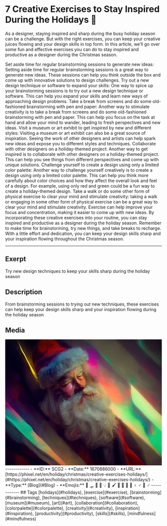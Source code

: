 # 7 Creative Exercises to Stay Inspired During the Holidays 🎅
As a designer, staying inspired and sharp during the busy holiday season can be a challenge. But with the right exercises, you can keep your creative juices flowing and your design skills in top form. In this article, we’ll go over some fun and effective exercises you can do to stay inspired and productive as a designer during the Christmas season.

Set aside time for regular brainstorming sessions to generate new ideas: Setting aside time for regular brainstorming sessions is a great way to generate new ideas. These sessions can help you think outside the box and come up with innovative solutions to design challenges.
Try out a new design technique or software to expand your skills: One way to spice up your brainstorming sessions is to try out a new design technique or software. This can help you expand your skills and learn new ways of approaching design problems.
Take a break from screens and do some old-fashioned brainstorming with pen and paper: Another way to stimulate creativity is to take a break from screens and do some old-fashioned brainstorming with pen and paper. This can help you focus on the task at hand and allow your mind to wander, leading to fresh perspectives and new ideas.
Visit a museum or art exhibit to get inspired by new and different styles: Visiting a museum or art exhibit can also be a great source of inspiration. Seeing the work of other designers and artists can help spark new ideas and expose you to different styles and techniques.
Collaborate with other designers on a holiday-themed project: Another way to get inspired is to collaborate with other designers on a holiday-themed project. This can help you see things from different perspectives and come up with unique solutions.
Challenge yourself to create a design using only a limited color palette: Another way to challenge yourself creatively is to create a design using only a limited color palette. This can help you think more carefully about color choices and how they affect the overall look and feel of a design. For example, using only red and green could be a fun way to create a holiday-themed design.
Take a walk or do some other form of physical exercise to clear your mind and stimulate creativity: taking a walk or engaging in some other form of physical exercise can be a great way to clear your mind and stimulate creativity. Exercise can help improve your focus and concentration, making it easier to come up with new ideas.
By incorporating these creative exercises into your routine, you can stay inspired and productive as a designer during the holiday season. Remember to make time for brainstorming, try new things, and take breaks to recharge. With a little effort and dedication, you can keep your design skills sharp and your inspiration flowing throughout the Christmas season.

------------
## Exerpt
Try new design techniques to keep your skills sharp during the holiday season
## Description
From brainstorming sessions to trying out new techniques, these exercises can help keep your design skills sharp and your inspiration flowing during the holiday season
## Media
<img src="media/exercise-on-holliday.jpg">
------------
- **ID:** SCG2
- **Date:** 1670886000
- **URL:** [https://phixel.net/en/holiday/christmas/creative-exercises-holidays/](#https://phixel.net/en/holiday/christmas/creative-exercises-holidays/)
- **Type:** [Blog](#Blog)
- **Emojis:** 🦌 🛷 🎅 🎄 💡 🎨 🖌 👩 💭 🧠 🏃 ‍♀ ♂️ 🧘 ‍♂
------------
## Tags
[holidays](#holidays), [exercise](#exercise), [brainstorming](#brainstorming), [techniques](#techniques), [software](#software), [museum](#museum), [art](#art), [collaboration](#collaboration), [colorpalette](#colorpalette), [creativity](#creativity), [inspiration](#inspiration), [productivity](#productivity), [skills](#skills), [mindfulness](#mindfulness)